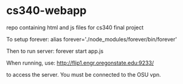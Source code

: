 # cs340-webapp
repo containing html and js files for cs340 final project

To setup forever:
alias forever='./node_modules/forever/bin/forever'

Then to run server:
forever start app.js

When running, use:
http://flip1.engr.oregonstate.edu:9233/

to access the server. You must be connected to the OSU vpn.
